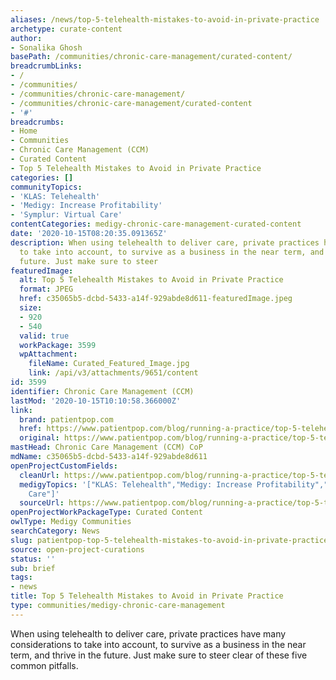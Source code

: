 ```yaml
---
aliases: /news/top-5-telehealth-mistakes-to-avoid-in-private-practice
archetype: curate-content
author:
- Sonalika Ghosh
basePath: /communities/chronic-care-management/curated-content/
breadcrumbLinks:
- /
- /communities/
- /communities/chronic-care-management/
- /communities/chronic-care-management/curated-content
- '#'
breadcrumbs:
- Home
- Communities
- Chronic Care Management (CCM)
- Curated Content
- Top 5 Telehealth Mistakes to Avoid in Private Practice
categories: []
communityTopics:
- 'KLAS: Telehealth'
- 'Medigy: Increase Profitability'
- 'Symplur: Virtual Care'
contentCategories: medigy-chronic-care-management-curated-content
date: '2020-10-15T08:20:35.091365Z'
description: When using telehealth to deliver care, private practices have many considerations
  to take into account, to survive as a business in the near term, and thrive in the
  future. Just make sure to steer
featuredImage:
  alt: Top 5 Telehealth Mistakes to Avoid in Private Practice
  format: JPEG
  href: c35065b5-dcbd-5433-a14f-929abde8d611-featuredImage.jpeg
  size:
  - 920
  - 540
  valid: true
  workPackage: 3599
  wpAttachment:
    fileName: Curated_Featured_Image.jpg
    link: /api/v3/attachments/9651/content
id: 3599
identifier: Chronic Care Management (CCM)
lastMod: '2020-10-15T10:10:58.366000Z'
link:
  brand: patientpop.com
  href: https://www.patientpop.com/blog/running-a-practice/top-5-telehealth-mistakes-in-private-practice/
  original: https://www.patientpop.com/blog/running-a-practice/top-5-telehealth-mistakes-in-private-practice/
mastHead: Chronic Care Management (CCM) CoP
mdName: c35065b5-dcbd-5433-a14f-929abde8d611
openProjectCustomFields:
  cleanUrl: https://www.patientpop.com/blog/running-a-practice/top-5-telehealth-mistakes-in-private-practice/
  medigyTopics: '["KLAS: Telehealth","Medigy: Increase Profitability","Symplur: Virtual
    Care"]'
  sourceUrl: https://www.patientpop.com/blog/running-a-practice/top-5-telehealth-mistakes-in-private-practice/
openProjectWorkPackageType: Curated Content
owlType: Medigy Communities
searchCategory: News
slug: patientpop-top-5-telehealth-mistakes-to-avoid-in-private-practice
source: open-project-curations
status: ''
sub: brief
tags:
- news
title: Top 5 Telehealth Mistakes to Avoid in Private Practice
type: communities/medigy-chronic-care-management
---
```


<p>When using telehealth to deliver care, private practices have many considerations to take into account, to survive as a business in the near term, and thrive in the future. Just make sure to steer clear of these five common pitfalls.&nbsp;</p>